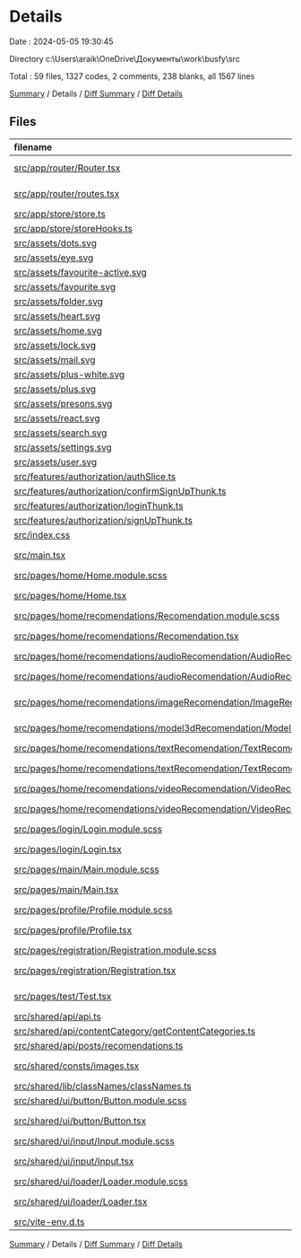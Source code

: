 # Details

Date : 2024-05-05 19:30:45

Directory c:\\Users\\araik\\OneDrive\\Документы\\work\\busfy\\src

Total : 59 files,  1327 codes, 2 comments, 238 blanks, all 1567 lines

[Summary](results.md) / Details / [Diff Summary](diff.md) / [Diff Details](diff-details.md)

## Files
| filename | language | code | comment | blank | total |
| :--- | :--- | ---: | ---: | ---: | ---: |
| [src/app/router/Router.tsx](/src/app/router/Router.tsx) | TypeScript JSX | 58 | 0 | 6 | 64 |
| [src/app/router/routes.tsx](/src/app/router/routes.tsx) | TypeScript JSX | 19 | 0 | 3 | 22 |
| [src/app/store/store.ts](/src/app/store/store.ts) | TypeScript | 9 | 0 | 2 | 11 |
| [src/app/store/storeHooks.ts](/src/app/store/storeHooks.ts) | TypeScript | 4 | 0 | 1 | 5 |
| [src/assets/dots.svg](/src/assets/dots.svg) | XML | 5 | 0 | 1 | 6 |
| [src/assets/eye.svg](/src/assets/eye.svg) | XML | 4 | 0 | 1 | 5 |
| [src/assets/favourite-active.svg](/src/assets/favourite-active.svg) | XML | 3 | 0 | 1 | 4 |
| [src/assets/favourite.svg](/src/assets/favourite.svg) | XML | 3 | 0 | 1 | 4 |
| [src/assets/folder.svg](/src/assets/folder.svg) | XML | 3 | 0 | 1 | 4 |
| [src/assets/heart.svg](/src/assets/heart.svg) | XML | 3 | 0 | 1 | 4 |
| [src/assets/home.svg](/src/assets/home.svg) | XML | 3 | 0 | 1 | 4 |
| [src/assets/lock.svg](/src/assets/lock.svg) | XML | 4 | 0 | 1 | 5 |
| [src/assets/mail.svg](/src/assets/mail.svg) | XML | 3 | 0 | 1 | 4 |
| [src/assets/plus-white.svg](/src/assets/plus-white.svg) | XML | 4 | 0 | 1 | 5 |
| [src/assets/plus.svg](/src/assets/plus.svg) | XML | 4 | 0 | 1 | 5 |
| [src/assets/presons.svg](/src/assets/presons.svg) | XML | 3 | 0 | 1 | 4 |
| [src/assets/react.svg](/src/assets/react.svg) | XML | 1 | 0 | 0 | 1 |
| [src/assets/search.svg](/src/assets/search.svg) | XML | 3 | 0 | 1 | 4 |
| [src/assets/settings.svg](/src/assets/settings.svg) | XML | 3 | 0 | 1 | 4 |
| [src/assets/user.svg](/src/assets/user.svg) | XML | 4 | 0 | 1 | 5 |
| [src/features/authorization/authSlice.ts](/src/features/authorization/authSlice.ts) | TypeScript | 146 | 0 | 19 | 165 |
| [src/features/authorization/confirmSignUpThunk.ts](/src/features/authorization/confirmSignUpThunk.ts) | TypeScript | 44 | 0 | 6 | 50 |
| [src/features/authorization/loginThunk.ts](/src/features/authorization/loginThunk.ts) | TypeScript | 45 | 0 | 5 | 50 |
| [src/features/authorization/signUpThunk.ts](/src/features/authorization/signUpThunk.ts) | TypeScript | 25 | 0 | 4 | 29 |
| [src/index.css](/src/index.css) | CSS | 17 | 0 | 6 | 23 |
| [src/main.tsx](/src/main.tsx) | TypeScript JSX | 10 | 0 | 2 | 12 |
| [src/pages/home/Home.module.scss](/src/pages/home/Home.module.scss) | SCSS | 30 | 0 | 8 | 38 |
| [src/pages/home/Home.tsx](/src/pages/home/Home.tsx) | TypeScript JSX | 89 | 0 | 13 | 102 |
| [src/pages/home/recomendations/Recomendation.module.scss](/src/pages/home/recomendations/Recomendation.module.scss) | SCSS | 24 | 0 | 7 | 31 |
| [src/pages/home/recomendations/Recomendation.tsx](/src/pages/home/recomendations/Recomendation.tsx) | TypeScript JSX | 20 | 0 | 3 | 23 |
| [src/pages/home/recomendations/audioRecomendation/AudioRecomendation.module.scss](/src/pages/home/recomendations/audioRecomendation/AudioRecomendation.module.scss) | SCSS | 7 | 0 | 2 | 9 |
| [src/pages/home/recomendations/audioRecomendation/AudioRecomendation.tsx](/src/pages/home/recomendations/audioRecomendation/AudioRecomendation.tsx) | TypeScript JSX | 14 | 0 | 3 | 17 |
| [src/pages/home/recomendations/imageRecomendation/ImageRecomendation.tsx](/src/pages/home/recomendations/imageRecomendation/ImageRecomendation.tsx) | TypeScript JSX | 9 | 0 | 3 | 12 |
| [src/pages/home/recomendations/model3dRecomendation/ModelRecomendation.tsx](/src/pages/home/recomendations/model3dRecomendation/ModelRecomendation.tsx) | TypeScript JSX | 29 | 0 | 4 | 33 |
| [src/pages/home/recomendations/textRecomendation/TextRecomendation.module.scss](/src/pages/home/recomendations/textRecomendation/TextRecomendation.module.scss) | SCSS | 10 | 0 | 3 | 13 |
| [src/pages/home/recomendations/textRecomendation/TextRecomendation.tsx](/src/pages/home/recomendations/textRecomendation/TextRecomendation.tsx) | TypeScript JSX | 12 | 0 | 3 | 15 |
| [src/pages/home/recomendations/videoRecomendation/VideoRecomendation.module.scss](/src/pages/home/recomendations/videoRecomendation/VideoRecomendation.module.scss) | SCSS | 3 | 0 | 2 | 5 |
| [src/pages/home/recomendations/videoRecomendation/VideoRecomendation.tsx](/src/pages/home/recomendations/videoRecomendation/VideoRecomendation.tsx) | TypeScript JSX | 12 | 0 | 3 | 15 |
| [src/pages/login/Login.module.scss](/src/pages/login/Login.module.scss) | SCSS | 52 | 0 | 11 | 63 |
| [src/pages/login/Login.tsx](/src/pages/login/Login.tsx) | TypeScript JSX | 39 | 0 | 6 | 45 |
| [src/pages/main/Main.module.scss](/src/pages/main/Main.module.scss) | SCSS | 49 | 0 | 12 | 61 |
| [src/pages/main/Main.tsx](/src/pages/main/Main.tsx) | TypeScript JSX | 47 | 0 | 4 | 51 |
| [src/pages/profile/Profile.module.scss](/src/pages/profile/Profile.module.scss) | SCSS | 0 | 0 | 1 | 1 |
| [src/pages/profile/Profile.tsx](/src/pages/profile/Profile.tsx) | TypeScript JSX | 17 | 0 | 5 | 22 |
| [src/pages/registration/Registration.module.scss](/src/pages/registration/Registration.module.scss) | SCSS | 66 | 0 | 14 | 80 |
| [src/pages/registration/Registration.tsx](/src/pages/registration/Registration.tsx) | TypeScript JSX | 55 | 0 | 7 | 62 |
| [src/pages/test/Test.tsx](/src/pages/test/Test.tsx) | TypeScript JSX | 22 | 0 | 3 | 25 |
| [src/shared/api/api.ts](/src/shared/api/api.ts) | TypeScript | 51 | 1 | 9 | 61 |
| [src/shared/api/contentCategory/getContentCategories.ts](/src/shared/api/contentCategory/getContentCategories.ts) | TypeScript | 20 | 0 | 5 | 25 |
| [src/shared/api/posts/recomendations.ts](/src/shared/api/posts/recomendations.ts) | TypeScript | 42 | 0 | 6 | 48 |
| [src/shared/consts/images.tsx](/src/shared/consts/images.tsx) | TypeScript JSX | 75 | 0 | 14 | 89 |
| [src/shared/lib/classNames/classNames.ts](/src/shared/lib/classNames/classNames.ts) | TypeScript | 9 | 0 | 0 | 9 |
| [src/shared/ui/button/Button.module.scss](/src/shared/ui/button/Button.module.scss) | SCSS | 14 | 0 | 2 | 16 |
| [src/shared/ui/button/Button.tsx](/src/shared/ui/button/Button.tsx) | TypeScript JSX | 9 | 0 | 2 | 11 |
| [src/shared/ui/input/Input.module.scss](/src/shared/ui/input/Input.module.scss) | SCSS | 29 | 0 | 7 | 36 |
| [src/shared/ui/input/Input.tsx](/src/shared/ui/input/Input.tsx) | TypeScript JSX | 20 | 0 | 2 | 22 |
| [src/shared/ui/loader/Loader.module.scss](/src/shared/ui/loader/Loader.module.scss) | SCSS | 16 | 0 | 2 | 18 |
| [src/shared/ui/loader/Loader.tsx](/src/shared/ui/loader/Loader.tsx) | TypeScript JSX | 6 | 0 | 2 | 8 |
| [src/vite-env.d.ts](/src/vite-env.d.ts) | TypeScript | 0 | 1 | 1 | 2 |

[Summary](results.md) / Details / [Diff Summary](diff.md) / [Diff Details](diff-details.md)